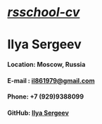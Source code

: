 
# [_rsschool-cv_](https://github.com/Il861979/rsschool-cv/tree/gs-pages)

# **Ilya Sergeev**

 #### Location: Moscow, Russia
 #### E-mail : il861979@gmail.com
 #### Phone: +7 (929)9388099
 #### GitHub: [Ilya Sergeev](https://app.rs.school/profile)

